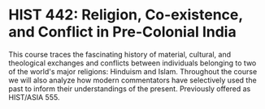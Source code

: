 # HIST 442: Religion, Co-existence, and Conflict in Pre-Colonial India

This course traces the fascinating history of material, cultural, and theological exchanges and conflicts between individuals belonging to two of the world's major religions: Hinduism and Islam. Throughout the course we will also analyze how modern commentators have selectively used the past to inform their understandings of the present. Previously offered as HIST/ASIA 555.